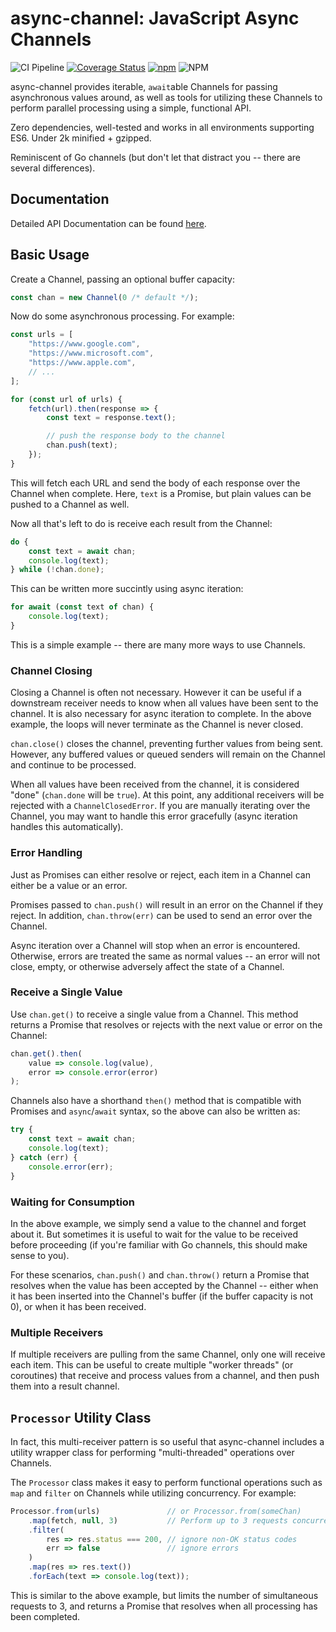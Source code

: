 # async-channel: JavaScript Async Channels

![CI Pipeline](https://github.com/kyle1320/async-channel/workflows/CI%20Pipeline/badge.svg)
[![Coverage Status](https://coveralls.io/repos/github/kyle1320/async-channel/badge.svg?branch=main)](https://coveralls.io/github/kyle1320/async-channel?branch=main)
[![npm](https://img.shields.io/npm/v/async-channel)](https://www.npmjs.com/package/async-channel)
![NPM](https://img.shields.io/npm/l/async-channel)

async-channel provides iterable, `await`able Channels for passing asynchronous values around, as well as tools for utilizing these Channels to perform parallel processing using a simple, functional API.

Zero dependencies, well-tested and works in all environments supporting ES6. Under 2k minified + gzipped.

Reminiscent of Go channels (but don't let that distract you -- there are several differences).

## Documentation

Detailed API Documentation can be found [here](https://kyle1320.github.io/async-channel/).

## Basic Usage

Create a Channel, passing an optional buffer capacity:

```js
const chan = new Channel(0 /* default */);
```

Now do some asynchronous processing. For example:

```js
const urls = [
    "https://www.google.com",
    "https://www.microsoft.com",
    "https://www.apple.com",
    // ...
];

for (const url of urls) {
    fetch(url).then(response => {
        const text = response.text();

        // push the response body to the channel
        chan.push(text);
    });
}
```

This will fetch each URL and send the body of each response over the Channel when complete. Here, `text` is a Promise, but plain values can be pushed to a Channel as well.

Now all that's left to do is receive each result from the Channel:

```js
do {
    const text = await chan;
    console.log(text);
} while (!chan.done);
```

This can be written more succintly using async iteration:

```js
for await (const text of chan) {
    console.log(text);
}
```

This is a simple example -- there are many more ways to use Channels.

### Channel Closing

Closing a Channel is often not necessary. However it can be useful if a downstream receiver needs to know when all values have been sent to the channel. It is also necessary for async iteration to complete. In the above example, the loops will never terminate as the Channel is never closed.

`chan.close()` closes the channel, preventing further values from being sent. However, any buffered values or queued senders will remain on the Channel and continue to be processed.

When all values have been received from the channel, it is considered "done" (`chan.done` will be `true`). At this point, any additional receivers will be rejected with a `ChannelClosedError`. If you are manually iterating over the Channel, you may want to handle this error gracefully (async iteration handles this automatically).

### Error Handling

Just as Promises can either resolve or reject, each item in a Channel can either be a value or an error.

Promises passed to `chan.push()` will result in an error on the Channel if they reject. In addition, `chan.throw(err)` can be used to send an error over the Channel.

Async iteration over a Channel will stop when an error is encountered. Otherwise, errors are treated the same as normal values -- an error will not close, empty, or otherwise adversely affect the state of a Channel.

### Receive a Single Value

Use `chan.get()` to receive a single value from a Channel. This method returns a Promise that resolves or rejects with the next value or error on the Channel:

```js
chan.get().then(
    value => console.log(value),
    error => console.error(error)
);
```

Channels also have a shorthand `then()` method that is compatible with Promises and `async`/`await` syntax, so the above can also be written as:

```js
try {
    const text = await chan;
    console.log(text);
} catch (err) {
    console.error(err);
}
```

### Waiting for Consumption

In the above example, we simply send a value to the channel and forget about it. But sometimes it is useful to wait for the value to be received before proceeding (if you're familiar with Go channels, this should make sense to you).

For these scenarios, `chan.push()` and `chan.throw()` return a Promise that resolves when the value has been accepted by the Channel -- either when it has been inserted into the Channel's buffer (if the buffer capacity is not 0), or when it has been received.

### Multiple Receivers

If multiple receivers are pulling from the same Channel, only one will receive each item. This can be useful to create multiple "worker threads" (or coroutines) that receive and process values from a channel, and then push them into a result channel.

## `Processor` Utility Class

In fact, this multi-receiver pattern is so useful that async-channel includes a utility wrapper class for performing "multi-threaded" operations over Channels.

The `Processor` class makes it easy to perform functional operations such as `map` and `filter` on Channels while utilizing concurrency. For example:

```js
Processor.from(urls)               // or Processor.from(someChan)
    .map(fetch, null, 3)           // Perform up to 3 requests concurrently
    .filter(
        res => res.status === 200, // ignore non-OK status codes
        err => false               // ignore errors
    )
    .map(res => res.text())
    .forEach(text => console.log(text));
```

This is similar to the above example, but limits the number of simultaneous requests to 3, and returns a Promise that resolves when all processing has been completed.